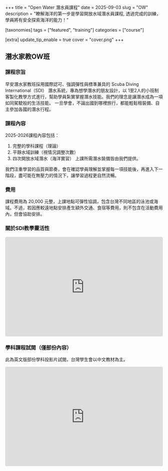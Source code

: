 +++
title = "Open Water 潛水員課程"
date = 2025-09-03
slug = "OW"
description = "瞭解海洋的第一步是學習開放水域潛水員課程, 透過完成的訓練，學員將有安全探索海洋的能力！"

[taxonomies]
tags = ["featured", "training"]
categories = ["course"]

[extra]
update_tip_enable = true
cover = "cover.png"
+++

## 潛水家教OW班

### 課程宗旨
早安潛水家教班採用國際認可、強調彈性與標準兼具的 Scuba Diving International（SDI） 潛水系統，專為想學潛水的朋友設計，以 1至2人的小班制客製化教學方式進行，幫助學員紮實掌握潛水技能。我們的理念是讓潛水成為一項如同駕駛般的生活技能。
一旦學會，不論出國到哪裡旅行，都能輕鬆租裝備、自主參加各國的潛水行程。

### 課程內容
2025-2026課程內容包括：
1. 完整的學科課程（理論）
2. 平靜水域訓練（視情況調整次數）
3. 四次開放水域潛水（海洋實習）
上課所需潛水裝備皆由我們提供。

我們注重學習的品質與節奏，會在確認學員理解並掌握每一項技能後，再進入下一階段，盡可能在無壓力的情況下，讓學習過程更自然流暢。

### 費用
課程費用為 20,000 元整，上課地點可彈性協調，包含台灣不同地區的泳池或海域。不過，若因應較遠地點安排產生額外交通、食宿等費用，則不包含在活動費用內，但會協助安排。

### 關於SDI教學靈活性
<iframe src="https://www.youtube.com/embed/Lr_ak5_W6Bg?si=_DpULgBx4GSkoHBi" title="YouTube video player" allowtransparency="true" frameborder="0" height="315" data-instgrm-payload-id="instagram-media-payload-0" scrolling="no" style="max-width: 540; width: calc(100% - 2px); border-radius: 3px; border: 1px solid rgb(219, 219, 219); box-shadow: none; display: block; margin: 0px 0px 12px; min-width: 326px; padding: 0px;" allow="accelerometer; autoplay; clipboard-write; encrypted-media; gyroscope; picture-in-picture; web-share" referrerpolicy="strict-origin-when-cross-origin" allowfullscreen></iframe>

### 學科課程試閱（僅部份內容）
此為英文版部份學科投影片試閱，台灣學生會以中文教材為主。
<iframe src="https://slides.com/yanganto/open-water/kiosk?autoSlide=2000&started=true" title="Open Water" allowtransparency="true" frameborder="0" height="315" data-instgrm-payload-id="instagram-media-payload-0" scrolling="no" style="max-width: 540px; width: calc(100% - 2px); border-radius: 3px; border: 1px solid rgb(219, 219, 219); box-shadow: none; display: block; margin: 0px 0px 12px; min-width: 326px; padding: 0px;" allow="accelerometer; autoplay; clipboard-write; encrypted-media; gyroscope; picture-in-picture; web-share" referrerpolicy="strict-origin-when-cross-origin"  webkitallowfullscreen mozallowfullscreen allowfullscreen></iframe>
